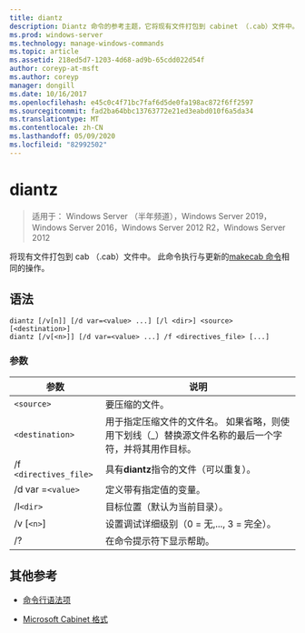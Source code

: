```yaml
---
title: diantz
description: Diantz 命令的参考主题，它将现有文件打包到 cabinet （.cab）文件中。
ms.prod: windows-server
ms.technology: manage-windows-commands
ms.topic: article
ms.assetid: 218ed5d7-1203-4d68-ad9b-65cdd022d54f
author: coreyp-at-msft
ms.author: coreyp
manager: dongill
ms.date: 10/16/2017
ms.openlocfilehash: e45c0c4f71bc7faf6d5de0fa198ac872f6ff2597
ms.sourcegitcommit: fad2ba64bbc13763772e21ed3eabd010f6a5da34
ms.translationtype: MT
ms.contentlocale: zh-CN
ms.lasthandoff: 05/09/2020
ms.locfileid: "82992502"
---
```

# <a name="diantz"></a>diantz

> 适用于： Windows Server （半年频道），Windows Server 2019，Windows Server 2016，Windows Server 2012 R2，Windows Server 2012

将现有文件打包到 cab （.cab）文件中。 此命令执行与更新的[makecab 命令](makecab.md)相同的操作。

## <a name="syntax"></a>语法

```
diantz [/v[n]] [/d var=<value> ...] [/l <dir>] <source> [<destination>]
diantz [/v[<n>]] [/d var=<value> ...] /f <directives_file> [...]
```

### <a name="parameters"></a>参数

| 参数 | 说明 |
| --------- | ----------- |
| `<source>` | 要压缩的文件。 |
| `<destination>` | 用于指定压缩文件的文件名。 如果省略，则使用下划线（_）替换源文件名称的最后一个字符，并将其用作目标。 |
| /f `<directives_file>` | 具有**diantz**指令的文件（可以重复）。 |
| /d var =`<value>` | 定义带有指定值的变量。 |
| /l`<dir>` | 目标位置（默认为当前目录）。 |
| /v [`<n>`] | 设置调试详细级别（0 = 无,..., 3 = 完全）。 |
| /? | 在命令提示符下显示帮助。 |

## <a name="additional-references"></a>其他参考

- [命令行语法项](command-line-syntax-key.md)

- [Microsoft Cabinet 格式](https://docs.microsoft.com/previous-versions/bb417343(v=msdn.10))
